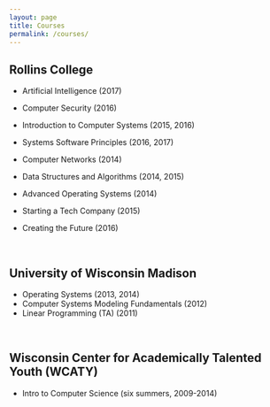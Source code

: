 ```yaml
---
layout: page
title: Courses
permalink: /courses/
---
```


## Rollins College
  - Artificial Intelligence (2017)
  - Computer Security (2016)
  - Introduction to Computer Systems (2015, 2016)
  - Systems Software Principles (2016, 2017)
  - Computer Networks (2014)
  - Data Structures and Algorithms (2014, 2015)
  - Advanced Operating Systems (2014)
  
  - Starting a Tech Company (2015)
  - Creating the Future (2016)
  
<br/>

## University of Wisconsin Madison

  - Operating Systems (2013, 2014)
  - Computer Systems Modeling Fundamentals (2012)
  - Linear Programming (TA) (2011)
  

<br/>
  
## Wisconsin Center for Academically Talented Youth (WCATY)

  - Intro to Computer Science (six summers, 2009-2014)
